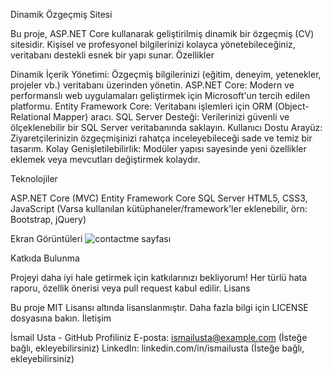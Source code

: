 Dinamik Özgeçmiş Sitesi

Bu proje, ASP.NET Core kullanarak geliştirilmiş dinamik bir özgeçmiş (CV) sitesidir. Kişisel ve profesyonel bilgilerinizi kolayca yönetebileceğiniz, veritabanı destekli esnek bir yapı sunar.
Özellikler

  Dinamik İçerik Yönetimi: Özgeçmiş bilgilerinizi (eğitim, deneyim, yetenekler, projeler vb.) veritabanı üzerinden yönetin.
  ASP.NET Core: Modern ve performanslı web uygulamaları geliştirmek için Microsoft'un tercih edilen platformu.
  Entity Framework Core: Veritabanı işlemleri için ORM (Object-Relational Mapper) aracı.
  SQL Server Desteği: Verilerinizi güvenli ve ölçeklenebilir bir SQL Server veritabanında saklayın.
  Kullanıcı Dostu Arayüz: Ziyaretçilerinizin özgeçmişinizi rahatça inceleyebileceği sade ve temiz bir tasarım.
  Kolay Genişletilebilirlik: Modüler yapısı sayesinde yeni özellikler eklemek veya mevcutları değiştirmek kolaydır.

Teknolojiler

  ASP.NET Core (MVC)
  Entity Framework Core
  SQL Server
  HTML5, CSS3, JavaScript (Varsa kullanılan kütüphaneler/framework'ler eklenebilir, örn: Bootstrap, jQuery)

Ekran Görüntüleri
![contactme sayfası](https://github.com/user-attachments/assets/f10200e8-fd50-4245-9870-cf57223dde8e)

 


Katkıda Bulunma

Projeyi daha iyi hale getirmek için katkılarınızı bekliyorum! Her türlü hata raporu, özellik önerisi veya pull request kabul edilir.
Lisans

Bu proje MIT Lisansı altında lisanslanmıştır. Daha fazla bilgi için LICENSE dosyasına bakın.
İletişim

  İsmail Usta - GitHub Profiliniz
  E-posta: ismailusta@example.com (İsteğe bağlı, ekleyebilirsiniz)
  LinkedIn: linkedin.com/in/ismailusta (İsteğe bağlı, ekleyebilirsiniz)

